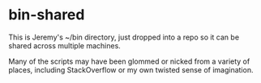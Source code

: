 # bin-shared

This is Jeremy's ~/bin directory, just dropped into a repo so it can be shared
across multiple machines.

Many of the scripts may have been glommed
or nicked from a variety of places, including
StackOverflow or my own twisted sense of imagination.
